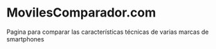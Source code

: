# MovilesComparador.com
Pagina para comparar las características técnicas de varias marcas de smartphones
